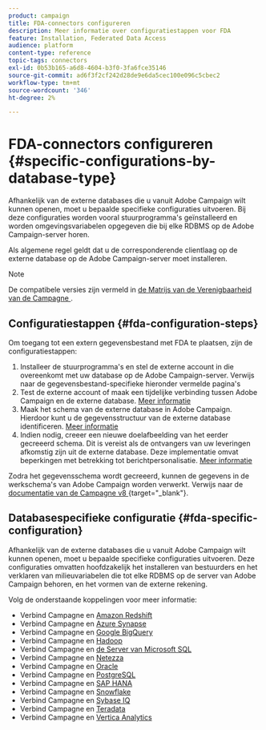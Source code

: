 ```yaml
---
product: campaign
title: FDA-connectors configureren
description: Meer informatie over configuratiestappen voor FDA
feature: Installation, Federated Data Access
audience: platform
content-type: reference
topic-tags: connectors
exl-id: 0b53b165-a6d8-4604-b3f0-3fa6fce35146
source-git-commit: ad6f3f2cf242d28de9e6da5cec100e096c5cbec2
workflow-type: tm+mt
source-wordcount: '346'
ht-degree: 2%

---
```


# FDA-connectors configureren {#specific-configurations-by-database-type}



Afhankelijk van de externe databases die u vanuit Adobe Campaign wilt kunnen openen, moet u bepaalde specifieke configuraties uitvoeren. Bij deze configuraties worden vooral stuurprogramma&#39;s geïnstalleerd en worden omgevingsvariabelen opgegeven die bij elke RDBMS op de Adobe Campaign-server horen.

Als algemene regel geldt dat u de corresponderende clientlaag op de externe database op de Adobe Campaign-server moet installeren.

>[!NOTE]
>
>De compatibele versies zijn vermeld in [ de Matrijs van de Verenigbaarheid van de Campagne ](../../rn/using/compatibility-matrix.md#FederatedDataAccessFDA).
>

## Configuratiestappen {#fda-configuration-steps}

Om toegang tot een extern gegevensbestand met FDA te plaatsen, zijn de configuratiestappen:

1. Installeer de stuurprogramma&#39;s en stel de externe account in die overeenkomt met uw database op de Adobe Campaign-server. Verwijs naar de gegevensbestand-specifieke hieronder vermelde pagina&#39;s [ ](#fda-specific-configuration)
1. Test de externe account of maak een tijdelijke verbinding tussen Adobe Campaign en de externe database. [Meer informatie](../../installation/using/connecting-to-database.md)
1. Maak het schema van de externe database in Adobe Campaign. Hierdoor kunt u de gegevensstructuur van de externe database identificeren. [Meer informatie](../../installation/using/creating-data-schema.md)
1. Indien nodig, creeer een nieuwe doelafbeelding van het eerder gecreeerd schema. Dit is vereist als de ontvangers van uw leveringen afkomstig zijn uit de externe database. Deze implementatie omvat beperkingen met betrekking tot berichtpersonalisatie. [Meer informatie](../../installation/using/defining-data-mapping.md)

Zodra het gegevensschema wordt gecreeerd, kunnen de gegevens in de werkschema&#39;s van Adobe Campaign worden verwerkt. Verwijs naar de [ documentatie van de Campagne v8 ](https://experienceleague.adobe.com/docs/campaign/automation/campaign-optimization/campaign-typologies.html){target="_blank"}.

## Databasespecifieke configuratie {#fda-specific-configuration}

Afhankelijk van de externe databases die u vanuit Adobe Campaign wilt kunnen openen, moet u bepaalde specifieke configuraties uitvoeren. Deze configuraties omvatten hoofdzakelijk het installeren van bestuurders en het verklaren van milieuvariabelen die tot elke RDBMS op de server van Adobe Campaign behoren, en het vormen van de externe rekening.

Volg de onderstaande koppelingen voor meer informatie:

* Verbind Campagne en [ Amazon Redshift ](../../installation/using/configure-fda-redshift.md)
* Verbind Campagne en [ Azure Synapse ](../../installation/using/configure-fda-synapse.md)
* Verbind Campagne en [ Google BigQuery ](../../installation/using/configure-fda-google-big-query.md)
* Verbind Campagne en [ Hadoop ](../../installation/using/configure-fda-hadoop.md)
* Verbind Campagne en [ de Server van Microsoft SQL ](../../installation/using/configure-fda-sql.md)
* Verbind Campagne en [ Netezza ](../../installation/using/configure-fda-netezza.md)
* Verbind Campagne en [ Oracle ](../../installation/using/configure-fda-oracle.md)
* Verbind Campagne en [ PostgreSQL ](../../installation/using/configure-fda-postgresql.md)
* Verbind Campagne en [ SAP HANA ](../../installation/using/configure-fda-sap-hana.md)
* Verbind Campagne en [ Snowflake ](../../installation/using/configure-fda-snowflake.md)
* Verbind Campagne en [ Sybase IQ ](../../installation/using/configure-fda-sybase.md)
* Verbind Campagne en [ Teradata ](../../installation/using/configure-fda-teradata.md)
* Verbind Campagne en [ Vertica Analytics ](../../installation/using/configure-fda-vertica.md)

